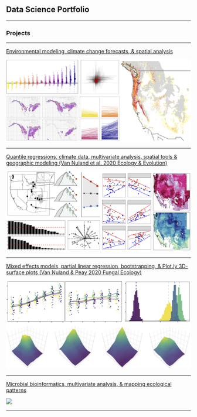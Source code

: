 ## Data Science Portfolio

---

### Projects

---

[Environmental modeling, climate change forecasts, & spatial analysis](http://example.com/)

<img src="images/TreeFungal_overlap.png?raw=true"/>

---

[Quantile regressions, climate data, multivariate analysis, spatial tools & geographic modeling (Van Nuland et al. 2020 Ecology & Evolution)](/TraitClimate_page.md)

<img src="images/Trait_range_fig2.png?raw=true"/>

---

[Mixed effects models, partial linear regression, bootstrapping, & Plot.ly 3D-surface plots (Van Nuland & Peay 2020 Fungal Ecology)](https://mvannuland.github.io/pinus_myc_page/)

<img src="images/PinucMyc_coverfig.png?raw=true"/>

---

[Microbial bioinformatics, multivariate analysis, & mapping ecological patterns](http://example.com/)

<img src="images/dummy_thumbnail.jpg?raw=true"/>

---
